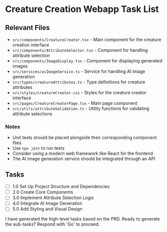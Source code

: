 # Creature Creation Webapp Task List

## Relevant Files

- `src/components/CreatureCreator.tsx` - Main component for the creature creation interface
- `src/components/AttributeSelector.tsx` - Component for handling attribute selection
- `src/components/ImageDisplay.tsx` - Component for displaying generated images
- `src/services/aiImageService.ts` - Service for handling AI image generation
- `src/types/creatureAttributes.ts` - Type definitions for creature attributes
- `src/styles/creatureCreator.css` - Styles for the creature creator interface
- `src/pages/CreatureCreatorPage.tsx` - Main page component
- `src/utils/attributeValidation.ts` - Utility functions for validating attribute selections

### Notes

- Unit tests should be placed alongside their corresponding component files
- Use `npx jest` to run tests
- Consider using a modern web framework like React for the frontend
- The AI image generation service should be integrated through an API

## Tasks

- [ ] 1.0 Set Up Project Structure and Dependencies
- [ ] 2.0 Create Core Components
- [ ] 3.0 Implement Attribute Selection Logic
- [ ] 4.0 Integrate AI Image Generation
- [ ] 5.0 Add Styling and Visual Design

I have generated the high-level tasks based on the PRD. Ready to generate the sub-tasks? Respond with 'Go' to proceed.
